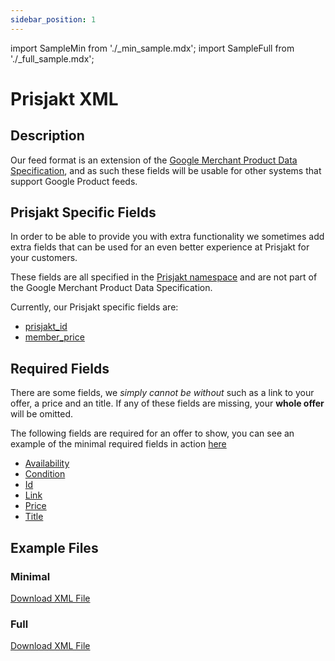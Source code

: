 ```yaml
---
sidebar_position: 1
---
```

import SampleMin from './_min_sample.mdx';
import SampleFull from './_full_sample.mdx';

# Prisjakt XML

## Description

Our feed format is an extension of the [Google Merchant Product Data Specification](https://support.google.com/merchants/answer/7052112?hl=en), and as such these fields will be usable for other systems that support Google Product feeds.

## Prisjakt Specific Fields

In order to be able to provide you with extra functionality we sometimes add extra fields that can be used for an even better experience at Prisjakt for your customers. 

These fields are all specified in the [Prisjakt namespace](/advanced/xml/#namespaces) and are not part of the Google Merchant Product Data Specification.

Currently, our Prisjakt specific fields are:

- [prisjakt_id](/fields/offer/prisjakt_id.md)
- [member_price](/fields/offer/member_price.md)

## Required Fields

There are some fields, we *simply cannot be without* such as a link to your offer, a price and an title. If any of these fields are missing, your **whole offer** will be omitted.

The following fields are required for an offer to show, you can see an example of the minimal required fields in action [here](/examples/offer/minimal)

- [Availability](/fields/offer/availability.md)
- [Condition](/fields/offer/condition.md)
- [Id](/fields/offer/id.md)
- [Link](/fields/offer/link.md)
- [Price](/fields/offer/price.md)
- [Title](/fields/offer/title.md)

## Example Files

### Minimal

[Download XML File](pathname:///examples/offer/min-sample.xml)
<SampleMin />

### Full

[Download XML File](pathname:///examples/offer/sample.xml)
<SampleFull />
